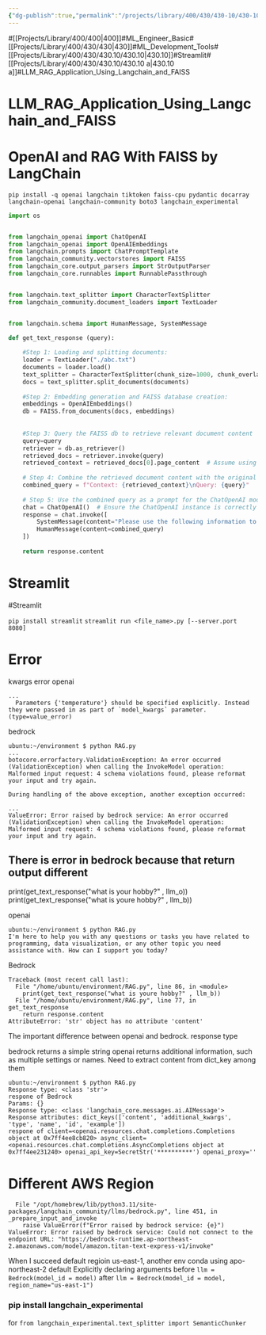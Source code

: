 ```yaml
---
{"dg-publish":true,"permalink":"/projects/library/400/430/430-10/430-10-a/","noteIcon":"0","created":"2024-02-28T15:40:53.246+09:00","updated":"2024-04-10T19:57:29.957+09:00"}
---
```


#[[Projects/Library/400/400\|400]]#ML_Engineer_Basic#[[Projects/Library/400/430/430\|430]]#ML_Development_Tools#[[Projects/Library/400/430/430.10/430.10\|430.10]]#Streamlit#[[Projects/Library/400/430/430.10/430.10 a\|430.10 a]]#LLM_RAG_Application_Using_Langchain_and_FAISS

# LLM_RAG_Application_Using_Langchain_and_FAISS

# OpenAI and RAG With FAISS by LangChain
`pip install -q openai langchain tiktoken faiss-cpu pydantic docarray langchain-openai langchain-community boto3 langchain_experimental`

```py
import os


from langchain_openai import ChatOpenAI
from langchain_openai import OpenAIEmbeddings
from langchain.prompts import ChatPromptTemplate
from langchain_community.vectorstores import FAISS
from langchain_core.output_parsers import StrOutputParser
from langchain_core.runnables import RunnablePassthrough


from langchain.text_splitter import CharacterTextSplitter
from langchain_community.document_loaders import TextLoader


from langchain.schema import HumanMessage, SystemMessage

def get_text_response (query):
    
    #Step 1: Loading and splitting documents: 
    loader = TextLoader("./abc.txt")
    documents = loader.load()
    text_splitter = CharacterTextSplitter(chunk_size=1000, chunk_overlap=0)
    docs = text_splitter.split_documents(documents)
    
    #Step 2: Embedding generation and FAISS database creation:
    embeddings = OpenAIEmbeddings()
    db = FAISS.from_documents(docs, embeddings)
    
    
    #Step 3: Query the FAISS db to retrieve relevant document content
    query=query
    retriever = db.as_retriever()
    retrieved_docs = retriever.invoke(query)
    retrieved_context = retrieved_docs[0].page_content  # Assume using first doc's content
    
    # Step 4: Combine the retrieved document content with the original query
    combined_query = f"Context: {retrieved_context}\nQuery: {query}"
    
    # Step 5: Use the combined query as a prompt for the ChatOpenAI model
    chat = ChatOpenAI()  # Ensure the ChatOpenAI instance is correctly initialized
    response = chat.invoke([
        SystemMessage(content="Please use the following information to assist."),
        HumanMessage(content=combined_query)
    ])
    
    return response.content 

```

# Streamlit 
#Streamlit

`pip install streamlit`
`streamlit run <file_name>.py [--server.port 8080]`

# Error

kwargs error openai
```
...
  Parameters {'temperature'} should be specified explicitly. Instead they were passed in as part of `model_kwargs` parameter. (type=value_error)
```


bedrock

```
ubuntu:~/environment $ python RAG.py 
...
botocore.errorfactory.ValidationException: An error occurred (ValidationException) when calling the InvokeModel operation: Malformed input request: 4 schema violations found, please reformat your input and try again.

During handling of the above exception, another exception occurred:

...
ValueError: Error raised by bedrock service: An error occurred (ValidationException) when calling the InvokeModel operation: Malformed input request: 4 schema violations found, please reformat your input and try again.
```


## There is error in bedrock because that return output different
print(get_text_response("what is your hobby?" , llm_o))
print(get_text_response("what is youre hobby?" , llm_b))

openai
```
ubuntu:~/environment $ python RAG.py 
I'm here to help you with any questions or tasks you have related to programming, data visualization, or any other topic you need assistance with. How can I support you today?

```

Bedrock
```
Traceback (most recent call last):
  File "/home/ubuntu/environment/RAG.py", line 86, in <module>
    print(get_text_response("what is youre hobby?" , llm_b))
  File "/home/ubuntu/environment/RAG.py", line 77, in get_text_response
    return response.content
AttributeError: 'str' object has no attribute 'content'
```



The important difference between openai and bedrock. response type

bedrock returns a simple string
openai returns additional information, such as multiple settings or names.
Need to extract content from dict_key among them

```
ubuntu:~/environment $ python RAG.py 
Response type: <class 'str'>
respone of Bedrock
Params: {}
Response type: <class 'langchain_core.messages.ai.AIMessage'>
Response attributes: dict_keys(['content', 'additional_kwargs', 'type', 'name', 'id', 'example'])
respone of client=<openai.resources.chat.completions.Completions object at 0x7ff4ee8cb820> async_client=<openai.resources.chat.completions.AsyncCompletions object at 0x7ff4ee231240> openai_api_key=SecretStr('**********') openai_proxy=''
```


# Different AWS Region
```
  File "/opt/homebrew/lib/python3.11/site-packages/langchain_community/llms/bedrock.py", line 451, in _prepare_input_and_invoke
    raise ValueError(f"Error raised by bedrock service: {e}")
ValueError: Error raised by bedrock service: Could not connect to the endpoint URL: "https://bedrock-runtime.ap-northeast-2.amazonaws.com/model/amazon.titan-text-express-v1/invoke"
```

When I succeed default regioin us-east-1, another env conda using apo-northeast-2 default
Explicitly declaring arguments
before
`llm = Bedrock(model_id = model)`
after
`llm = Bedrock(model_id = model, region_name="us-east-1")`


### pip install langchain_experimental
for `from langchain_experimental.text_splitter import SemanticChunker`